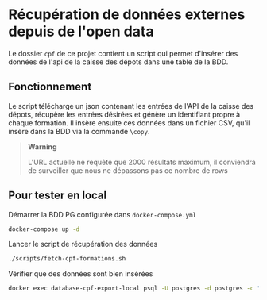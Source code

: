 # Récupération de données externes depuis de l'open data

Le dossier `cpf` de ce projet contient un script qui permet d'insérer des données de l'api de la caisse des dépots
dans une table de la BDD.

## Fonctionnement

Le script télécharge un json contenant les entrées de l'API de la caisse des dépots,
récupère les entrées désirées et génère un identifiant propre à chaque formation.
Il insère ensuite ces données dans un fichier CSV, qu'il insère dans la BDD via la commande
`\copy`.

> **Warning**
>
> L'URL actuelle ne requête que 2000 résultats maximum, il conviendra de surveiller que nous ne dépassons pas ce nombre de rows

## Pour tester en local

Démarrer la BDD PG configurée dans `docker-compose.yml`

```bash
docker-compose up -d
```

Lancer le script de récupération des données

```bash
./scripts/fetch-cpf-formations.sh
```

Vérifier que des données sont bien insérées

```bash
docker exec database-cpf-export-local psql -U postgres -d postgres -c "select * from external_opendata_caisse_des_depots_cpf_list LIMIT 1"
```
